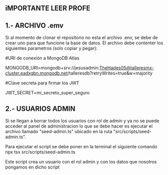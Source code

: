 
## iMPORTANTE LEER PROFE

## 1.- ARCHIVO .emv
Si al momento de clonar el repositorio no esta el archivo .env, se debe de crear uno para que funcione la base de datos. El archivo debe contenter los siguientes parametros (solo copiar y pegar):

#URI de conexión a MongoDB Atlas

MONGODB_URI=mongodb+srv://jesusadmin:TheHades05@talleresmx-cluster.eadxgbn.mongodb.net/talleresdb?retryWrites=true&w=majority

#Clave secreta para firmar los JWT

JWT_SECRET=mi_secreto_super_seguro

## 2.- USUARIOS ADMIN
Si se llegan a borrar todos los usuarios con rol de admin y ya no se puede acceder al panel de administracion lo que se debe hacer es ejecutar el archivo llamado "seed-admin.ts" ubicado en la ruta "src/scripts/seed-admin.ts".

Para ejecutar el script se debe poner en la terminal el siguiente comando npx tsx src/scripts/seed-admin.ts

Este script crea un usuario con el rol admin y con los datos que nosotros pongamos en dicho script